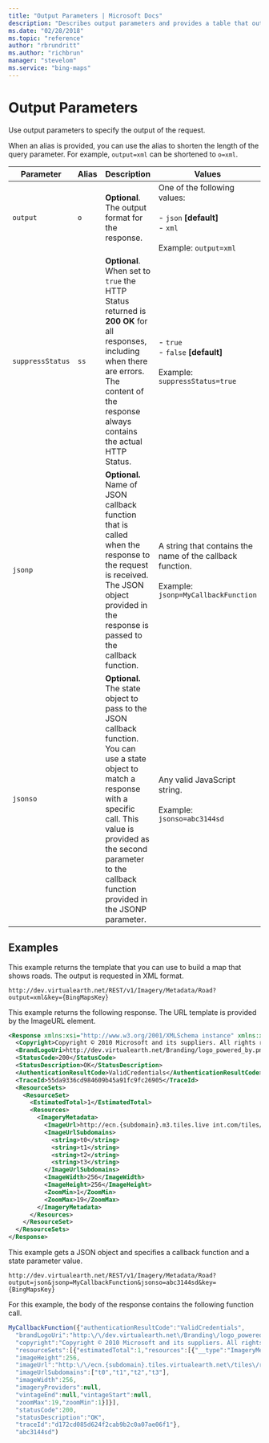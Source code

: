 ```yaml
---
title: "Output Parameters | Microsoft Docs"
description: "Describes output parameters and provides a table that outlines the alias, description, and values for various parameters with examples."
ms.date: "02/28/2018"
ms.topic: "reference"
author: "rbrundritt"
ms.author: "richbrun"
manager: "stevelom"
ms.service: "bing-maps"
---
```


# Output Parameters

Use output parameters to specify the output of the request.  
  
 When an alias is provided, you can use the alias to shorten the length of the query parameter. For example, `output=xml` can be shortened to `o=xml`.  
  
|Parameter|Alias|Description|Values|  
|---------------|-----------|-----------------|------------|  
|`output`|`o`|**Optional**. The output format for the response.|One of the following values:<br /><br /> - `json` **[default]**<br />- `xml`<br /><br />Example: `output=xml`|  
|`suppressStatus`|`ss`|**Optional**. When set to `true` the HTTP Status returned is **200 OK** for all responses, including when there are errors. The content of the response always contains the actual HTTP Status.|- `true`<br />- `false` **[default]**<br /><br />Example: `suppressStatus=true`|  
|`jsonp`||**Optional.** Name of JSON callback function that is called when the response to the request is received. The JSON object provided in the response is passed to the callback function.|A string that contains the name of the callback function.<br /><br />Example: `jsonp=MyCallbackFunction`|  
|`jsonso`||**Optional.** The state object to pass to the JSON callback function. You can use a state object to match a response with a specific call. This value is provided as the second parameter to the callback function provided in the JSONP parameter.|Any valid JavaScript string.<br /><br />Example: `jsonso=abc3144sd`|  
  
## Examples
 
This example returns the template that you can use to build a map that shows roads. The output is requested in XML format.  
  
```url
http://dev.virtualearth.net/REST/v1/Imagery/Metadata/Road?output=xml&key={BingMapsKey}  
```
  
This example returns the following response. The URL template is provided by the ImageURL element.  
  
```xml
<Response xmlns:xsi="http://www.w3.org/2001/XMLSchema instance" xmlns:xsd="http://www.w3.org/2001/XMLSchema" xmlns="http://schemas.microsoft.com/search/local/ws/rest/v1">  
  <Copyright>Copyright © 2010 Microsoft and its suppliers. All rights reserved. This API cannot be accessed and the content and any results may not be used, reproduced or transmitted in any manner without express written permission from Microsoft Corporation.</Copyright>  
  <BrandLogoUri>http://dev.virtualearth.net/Branding/logo_powered_by.png</BrandLogoUri>  
  <StatusCode>200</StatusCode>  
  <StatusDescription>OK</StatusDescription>  
  <AuthenticationResultCode>ValidCredentials</AuthenticationResultCode>  
  <TraceId>55da9336cd984609b45a91fc9fc26905</TraceId>  
  <ResourceSets>  
    <ResourceSet>  
      <EstimatedTotal>1</EstimatedTotal>  
      <Resources>  
        <ImageryMetadata>  
          <ImageUrl>http://ecn.{subdomain}.m3.tiles.live int.com/tiles/r{quadkey}.jpeg?g=58&mkt={culture}&shading=hill&stl=H</ImageUrl>  
          <ImageUrlSubdomains>  
            <string>t0</string>  
            <string>t1</string>  
            <string>t2</string>  
            <string>t3</string>  
          </ImageUrlSubdomains>  
          <ImageWidth>256</ImageWidth>  
          <ImageHeight>256</ImageHeight>  
          <ZoomMin>1</ZoomMin>  
          <ZoomMax>19</ZoomMax>  
        </ImageryMetadata>  
      </Resources>  
    </ResourceSet>  
  </ResourceSets>  
</Response>  
```  
  
This example gets a JSON object and specifies a callback function and a state parameter value.  
  
```url
http://dev.virtualearth.net/REST/v1/Imagery/Metadata/Road?output=json&jsonp=MyCallbackFunction&jsonso=abc3144sd&key={BingMapsKey}  
```
  
For this example, the body of the response contains the following function call.  
  
```javascript
MyCallbackFunction({"authenticationResultCode":"ValidCredentials",  
  "brandLogoUri":"http:\/\/dev.virtualearth.net\/Branding\/logo_powered_by.png",  
  "copyright":"Copyright © 2010 Microsoft and its suppliers. All rights reserved. This API cannot be accessed and the content and any results may not be used, reproduced or transmitted in any manner without express written permission from Microsoft Corporation.",  
  "resourceSets":[{"estimatedTotal":1,"resources":[{"__type":"ImageryMetadata:http:\/\/schemas.microsoft.com\/search\/local\/ws\/rest\/v1",  
  "imageHeight":256,  
  "imageUrl":"http:\/\/ecn.{subdomain}.tiles.virtualearth.net\/tiles\/r{quadkey}.jpeg?g=470&mkt={culture}&shading=hill&stl=H",  
  "imageUrlSubdomains":["t0","t1","t2","t3"],  
  "imageWidth":256,  
  "imageryProviders":null,  
  "vintageEnd":null,"vintageStart":null,  
  "zoomMax":19,"zoomMin":1}]}],  
  "statusCode":200,  
  "statusDescription":"OK",  
  "traceId":"d172cd085d624f2cab9b2c0a07ae06f1"},  
  "abc3144sd")  
```